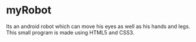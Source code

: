 # myRobot
Its an android robot which can move his eyes as well as his hands and legs. This small program is made using HTML5 and CSS3.
